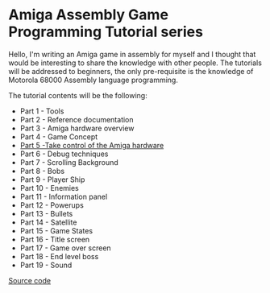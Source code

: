 # Amiga Assembly Game Programming Tutorial series

Hello,
I'm writing an Amiga game in assembly for myself and I thought that would be interesting to share the knowledge with other people.
The tutorials will be addressed to beginners, the only pre-requisite is the knowledge of Motorola 68000 Assembly language programming.


The tutorial contents will be the following:

- Part 1 - Tools
- Part 2 - Reference documentation
- Part 3 - Amiga hardware overview
- Part 4 - Game Concept
- [Part 5 -Take control of the Amiga hardware](https://github.com/stefanocoppi/amiga_game_prog/blob/master/tutorials/takeover_en.md)
- Part 6 - Debug techniques
- Part 7 - Scrolling Background
- Part 8 - Bobs
- Part 9 - Player Ship
- Part 10 - Enemies
- Part 11 - Information panel
- Part 12 - Powerups
- Part 13 - Bullets
- Part 14 - Satellite
- Part 15 - Game States
- Part 16 - Title screen
- Part 17 - Game over screen
- Part 18 - End level boss
- Part 19 - Sound

[Source code](https://github.com/stefanocoppi/amiga_game_prog/tree/master/src/)

